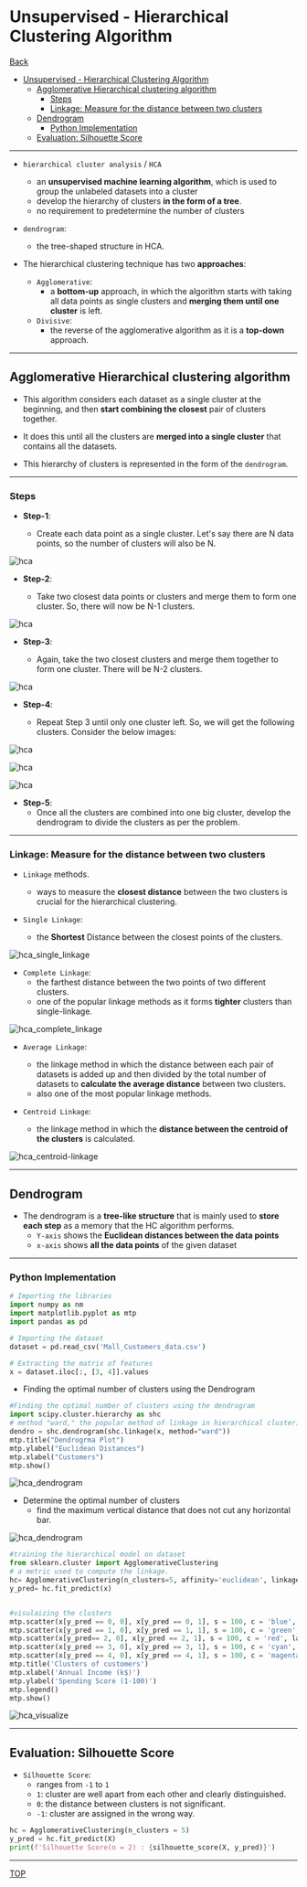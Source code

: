 # Unsupervised - Hierarchical Clustering Algorithm

[Back](../index.md)

- [Unsupervised - Hierarchical Clustering Algorithm](#unsupervised---hierarchical-clustering-algorithm)
  - [Agglomerative Hierarchical clustering algorithm](#agglomerative-hierarchical-clustering-algorithm)
    - [Steps](#steps)
    - [Linkage: Measure for the distance between two clusters](#linkage-measure-for-the-distance-between-two-clusters)
  - [Dendrogram](#dendrogram)
    - [Python Implementation](#python-implementation)
  - [Evaluation: Silhouette Score](#evaluation-silhouette-score)

---

- `hierarchical cluster analysis` / `HCA`

  - an **unsupervised machine learning algorithm**, which is used to group the unlabeled datasets into a cluster
  - develop the hierarchy of clusters **in the form of a tree**.
  - no requirement to predetermine the number of clusters

- `dendrogram`:

  - the tree-shaped structure in HCA.

- The hierarchical clustering technique has two **approaches**:
  - `Agglomerative`:
    - a **bottom-up** approach, in which the algorithm starts with taking all data points as single clusters and **merging them until one cluster** is left.
  - `Divisive`:
    - the reverse of the agglomerative algorithm as it is a **top-down** approach.

---

## Agglomerative Hierarchical clustering algorithm

- This algorithm considers each dataset as a single cluster at the beginning, and then **start combining the closest** pair of clusters together.
- It does this until all the clusters are **merged into a single cluster** that contains all the datasets.

- This hierarchy of clusters is represented in the form of the `dendrogram`.

---

### Steps

- **Step-1**:

  - Create each data point as a single cluster. Let's say there are N data points, so the number of clusters will also be N.

![hca](./pic/hca_01.png)

- **Step-2**:

  - Take two closest data points or clusters and merge them to form one cluster. So, there will now be N-1 clusters.

![hca](./pic/hca_02.png)

- **Step-3**:

  - Again, take the two closest clusters and merge them together to form one cluster. There will be N-2 clusters.

![hca](./pic/hca_03.png)

- **Step-4**:

  - Repeat Step 3 until only one cluster left. So, we will get the following clusters. Consider the below images:

![hca](./pic/hca_04.png)

![hca](./pic/hca_05.png)

![hca](./pic/hca_06.png)

- **Step-5**:
  - Once all the clusters are combined into one big cluster, develop the dendrogram to divide the clusters as per the problem.

---

### Linkage: Measure for the distance between two clusters

- `Linkage` methods.

  - ways to measure the **closest distance** between the two clusters is crucial for the hierarchical clustering.

- `Single Linkage`:
  - the **Shortest** Distance between the closest points of the clusters.

![hca_single_linkage](./pic/hca_single_linkage.png)

- `Complete Linkage`:
  - the farthest distance between the two points of two different clusters.
  - one of the popular linkage methods as it forms **tighter** clusters than single-linkage.

![hca_complete_linkage](./pic/hca_complete_linkage.png)

- `Average Linkage`:

  - the linkage method in which the distance between each pair of datasets is added up and then divided by the total number of datasets to **calculate the average distance** between two clusters.
  - also one of the most popular linkage methods.

- `Centroid Linkage`:
  - the linkage method in which the **distance between the centroid of the clusters** is calculated.

![hca_centroid-linkage](./pic/hca_centroid-linkage.png)

---

## Dendrogram

- The dendrogram is a **tree-like structure** that is mainly used to **store each step** as a memory that the HC algorithm performs.
  - `Y-axis` shows the **Euclidean distances between the data points**
  - `x-axis` shows **all the data points** of the given dataset

---

### Python Implementation

```py
# Importing the libraries
import numpy as nm
import matplotlib.pyplot as mtp
import pandas as pd

# Importing the dataset
dataset = pd.read_csv('Mall_Customers_data.csv')

# Extracting the matrix of features
x = dataset.iloc[:, [3, 4]].values

```

- Finding the optimal number of clusters using the Dendrogram

```py
#Finding the optimal number of clusters using the dendrogram
import scipy.cluster.hierarchy as shc
# method "ward," the popular method of linkage in hierarchical clustering.
dendro = shc.dendrogram(shc.linkage(x, method="ward"))
mtp.title("Dendrogrma Plot")
mtp.ylabel("Euclidean Distances")
mtp.xlabel("Customers")
mtp.show()
```

![hca_dendrogram](./pic/hca_dendrogram01.png)

- Determine the optimal number of clusters
  - find the maximum vertical distance that does not cut any horizontal bar.

![hca_dendrogram](./pic/hca_dendrogram02.png)

```py
#training the hierarchical model on dataset
from sklearn.cluster import AgglomerativeClustering
# a metric used to compute the linkage.
hc= AgglomerativeClustering(n_clusters=5, affinity='euclidean', linkage='ward')
y_pred= hc.fit_predict(x)


#visulaizing the clusters
mtp.scatter(x[y_pred == 0, 0], x[y_pred == 0, 1], s = 100, c = 'blue', label = 'Cluster 1')
mtp.scatter(x[y_pred == 1, 0], x[y_pred == 1, 1], s = 100, c = 'green', label = 'Cluster 2')
mtp.scatter(x[y_pred== 2, 0], x[y_pred == 2, 1], s = 100, c = 'red', label = 'Cluster 3')
mtp.scatter(x[y_pred == 3, 0], x[y_pred == 3, 1], s = 100, c = 'cyan', label = 'Cluster 4')
mtp.scatter(x[y_pred == 4, 0], x[y_pred == 4, 1], s = 100, c = 'magenta', label = 'Cluster 5')
mtp.title('Clusters of customers')
mtp.xlabel('Annual Income (k$)')
mtp.ylabel('Spending Score (1-100)')
mtp.legend()
mtp.show()
```

![hca_visualize](./pic/hca_visualize.png)

---

## Evaluation: Silhouette Score

- `Silhouette Score`:
  - ranges from `-1` to `1`
  - `1`: cluster are well apart from each other and clearly distinguished.
  - `0`: the distance between clusters is not significant.
  - `-1`: cluster are assigned in the wrong way.

```py
hc = AgglomerativeClustering(n_clusters = 5)
y_pred = hc.fit_predict(X)
print(f'Silhouette Score(n = 2) : {silhouette_score(X, y_pred)}')
```

---

[TOP](#unsupervised---hierarchical-clustering-algorithm)
